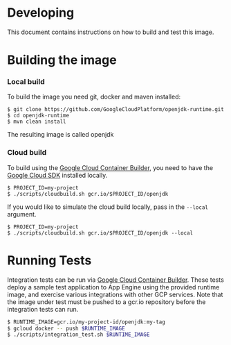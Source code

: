 # Developing

This document contains instructions on how to build and test this image.

# Building the image

### Local build
To build the image you need git, docker and maven installed:
```
$ git clone https://github.com/GoogleCloudPlatform/openjdk-runtime.git
$ cd openjdk-runtime
$ mvn clean install
```
The resulting image is called openjdk

### Cloud build
To build using the [Google Cloud Container Builder](https://cloud.google.com/container-builder/docs/overview), you need to have the [Google Cloud SDK](https://cloud.google.com/sdk/) installed locally.
```
$ PROJECT_ID=my-project
$ ./scripts/cloudbuild.sh gcr.io/$PROJECT_ID/openjdk
```

If you would like to simulate the cloud build locally, pass in the `--local` argument.
```
$ PROJECT_ID=my-project
$ ./scripts/cloudbuild.sh gcr.io/$PROJECT_ID/openjdk --local
```

# Running Tests
Integration tests can be run via [Google Cloud Container Builder](https://cloud.google.com/container-builder/docs/overview).
These tests deploy a sample test application to App Engine using the provided runtime image, and 
exercise various integrations with other GCP services. Note that the image under test must be pushed 
to a gcr.io repository before the integration tests can run.
```bash
$ RUNTIME_IMAGE=gcr.io/my-project-id/openjdk:my-tag
$ gcloud docker -- push $RUNTIME_IMAGE
$ ./scripts/integration_test.sh $RUNTIME_IMAGE
```

